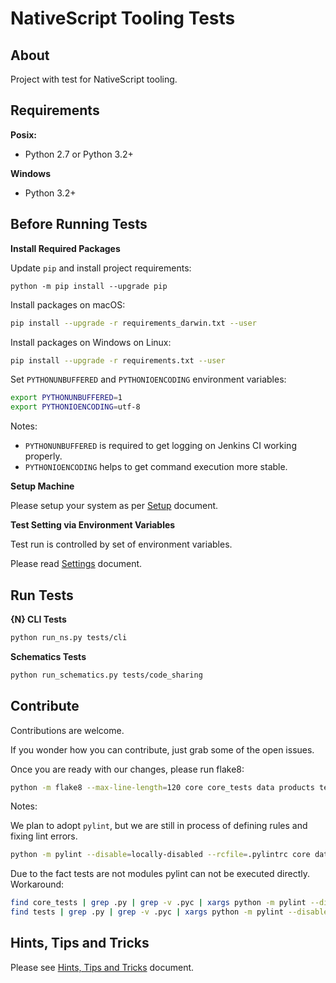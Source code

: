 # NativeScript Tooling Tests

## About

Project with test for NativeScript tooling.

## Requirements

**Posix:**
- Python 2.7 or Python 3.2+

**Windows**
- Python 3.2+


## Before Running Tests

**Install Required Packages**

Update `pip` and install project requirements:
```
python -m pip install --upgrade pip
```

Install packages on macOS:
```bash
pip install --upgrade -r requirements_darwin.txt --user 
```
Install packages on Windows on Linux:
```bash
pip install --upgrade -r requirements.txt --user
```

Set `PYTHONUNBUFFERED` and `PYTHONIOENCODING` environment variables:
```bash
export PYTHONUNBUFFERED=1
export PYTHONIOENCODING=utf-8
```
Notes: 
- `PYTHONUNBUFFERED` is required to get logging on Jenkins CI working properly.
- `PYTHONIOENCODING` helps to get command execution more stable.

**Setup Machine**
 
Please setup your system as per [Setup](SETUP.md) document. 

**Test Setting via Environment Variables**

Test run is controlled by set of environment variables.

Please read [Settings](SETTINGS.md) document. 

## Run Tests

**{N} CLI Tests**

```bash
python run_ns.py tests/cli
```

**Schematics Tests**

```bash
python run_schematics.py tests/code_sharing
```

## Contribute

Contributions are welcome.

If you wonder how you can contribute, just grab some of the open issues.

Once you are ready with our changes, please run flake8:
```bash
python -m flake8 --max-line-length=120 core core_tests data products tests
```

Notes:

We plan to adopt `pylint`, but we are still in process of defining rules and fixing lint errors.
```bash
python -m pylint --disable=locally-disabled --rcfile=.pylintrc core data products
```

Due to the fact tests are not modules pylint can not be executed directly.
Workaround:
```bash
find core_tests | grep .py | grep -v .pyc | xargs python -m pylint --disable=locally-disabled --min-similarity-lines=20 --rcfile=.pylintrc
find tests | grep .py | grep -v .pyc | xargs python -m pylint --disable=locally-disabled --min-similarity-lines=20 --rcfile=.pylintrc
```

## Hints, Tips and Tricks

Please see [Hints, Tips and Tricks](HINTS.md) document.
